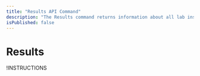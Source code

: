 ```yaml
---
title: "Results API Command"
description: "The Results command returns information about all lab instance results that started or ended within a specified time range."
isPublished: false
---
```


# Results

!INSTRUCTIONS[](https://raw.githubusercontent.com/LearnOnDemandSystems/docs/master/lod/lod-api/api-deprecate-message.md)

